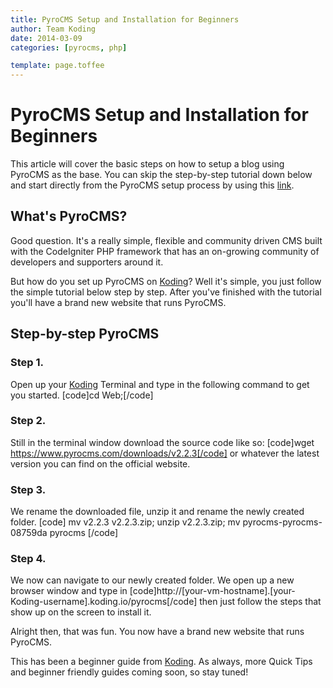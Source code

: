 ```yaml
---
title: PyroCMS Setup and Installation for Beginners
author: Team Koding
date: 2014-03-09
categories: [pyrocms, php]

template: page.toffee
---
```


# PyroCMS Setup and Installation for Beginners

This article will cover the basic steps on how to setup a blog using PyroCMS as the base. You can skip the step-by-step tutorial down below and start directly from the PyroCMS setup process by using this [link](https://koding.com/Develop/Teamwork?import=https://www.pyrocms.com/downloads/v2.2.3).

## What's PyroCMS?

Good question. It's a really simple, flexible and community driven CMS built with the CodeIgniter PHP framework that has an on-growing community of developers and supporters around it.

But how do you set up PyroCMS on [Koding](https://koding.com)? Well it's simple, you just follow the simple tutorial below step by step. After you've finished with the tutorial you'll have a brand new website that runs PyroCMS.

## Step-by-step PyroCMS

### Step 1.

Open up your [Koding](https://koding.com) Terminal and type in the following command to get you started. [code]cd Web;[/code]

### Step 2.

Still in the terminal window download the source code like so: [code]wget https://www.pyrocms.com/downloads/v2.2.3[/code] or whatever the latest version you can find on the official website.

### Step 3.

We rename the downloaded file, unzip it and rename the newly created folder. [code] mv v2.2.3 v2.2.3.zip; unzip v2.2.3.zip; mv pyrocms-pyrocms-08759da pyrocms [/code]

### Step 4.

We now can navigate to our newly created folder. We open up a new browser 
window and type in 
[code]http://[your-vm-hostname].[your-Koding-username].koding.io/pyrocms[/code] 
then just follow the steps that show up on the screen to install it.

Alright then, that was fun. You now have a brand new website that runs PyroCMS.

This has been a beginner guide from [Koding](https://koding.com/). As always, more Quick Tips and beginner friendly guides coming soon, so stay tuned!
